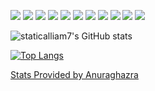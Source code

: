 ![](https://img.shields.io/badge/C%23-239120?style=for-the-badge&logo=c-sharp&logoColor=white) ![](https://img.shields.io/badge/HTML-239120?style=for-the-badge&logo=html5&logoColor=white) ![](https://img.shields.io/badge/CSS-239120?&style=for-the-badge&logo=css3&logoColor=white) ![](https://img.shields.io/badge/JavaScript-F7DF1E?style=for-the-badge&logo=javascript&logoColor=black) ![](https://img.shields.io/badge/Node.js-43853D?style=for-the-badge&logo=node.js&logoColor=white) ![](https://img.shields.io/badge/Python-14354C?style=for-the-badge&logo=python&logoColor=white) ![](https://img.shields.io/badge/C%2B%2B-00599C?style=for-the-badge&logo=c%2B%2B&logoColor=white) ![](https://img.shields.io/badge/PHP-777BB4?style=for-the-badge&logo=php&logoColor=white) ![](https://img.shields.io/badge/Rust-000000?style=for-the-badge&logo=rust&logoColor=white) ![](https://img.shields.io/badge/Dart-0175C2?style=for-the-badge&logo=dart&logoColor=white) ![](https://img.shields.io/badge/SQLite-07405E?style=for-the-badge&logo=sqlite&logoColor=white)
 
![staticalliam7's GitHub stats](https://github-readme-stats.vercel.app/api?username=staticalliam7&show_icons=true&theme=dark&include_all_commits=true)


[![Top Langs](https://github-readme-stats.vercel.app/api/top-langs/?username=staticalliam7&theme=dark)](https://github.com/anuraghazra/github-readme-stats)


[Stats Provided by Anuraghazra](https://github.com/anuraghazra/github-readme-stats)





